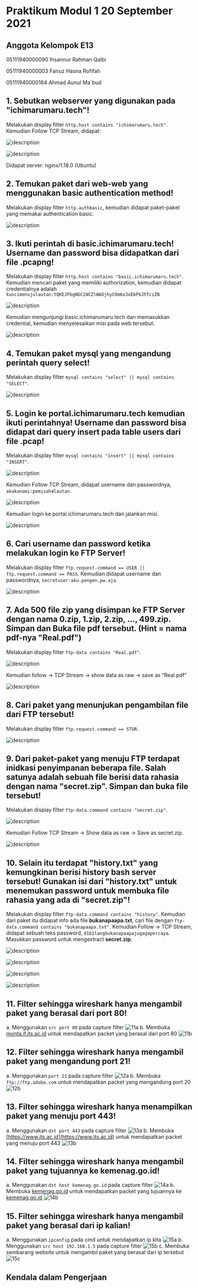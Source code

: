 # Praktikum Modul 1 20 September 2021

## Anggota Kelompok E13
05111940000090	Ihsannur Rahman Qalbi

05111940000003	Fairuz Hasna Rofifah

05111940000164	Ahmad Aunul Ma`bud

## 1. Sebutkan webserver yang digunakan pada "ichimarumaru.tech"!
Melakukan display filter `http.host contains "ichimarumaru.tech"`. Kemudian Follow TCP Stream, didapat:

![description](/img/image9.png)

![description](img/image19.png)

Didapat server: nginx/1.18.0 (Ubuntu)
## 2. Temukan paket dari web-web yang menggunakan basic authentication method!
Melakukan display filter `http.authbasic`, kemudian didapat paket-paket yang memakai authentication basic.

![description](img/image25.png)

## 3. Ikuti perintah di basic.ichimarumaru.tech! Username dan password bisa didapatkan dari file .pcapng!
Melakukan display filter `http.host contains "basic.ichimarumaru.tech"`. Kemudian mencari paket yang memiliki authorization, kemudian didapat credentialnya adalah `kuncimenujulautan:tQKEJFbgNGC1NCZlWAOjhyCOm6o3xEbPkJhTciZN`

![description](img/Capture.PNG)

Kemudian mengunjungi basic.ichimarumaru.tech dan memasukkan credential, kemudian menyelesaikan misi pada web tersebut.

![description](img/image7.png)

## 4. Temukan paket mysql yang mengandung perintah query select!

Melakukan display filter `mysql contains "select" || mysql contains "SELECT"`.

![description](img/image22.png)

## 5. Login ke portal.ichimarumaru.tech kemudian ikuti perintahnya! Username dan password bisa didapat dari query insert pada table users dari file .pcap!
Melakukan display filter `mysql contains "insert" || mysql contains "INSERT"`.

![description](img/image28.png)

Kemudian Follow TCP Stream, didapat username dan passwordnya, `akakanomi:pemisah4lautan`.

![description](img/image23.png)

Kemudian login ke portal.ichimarumaru.tech dan jalankan misi.

![description](img/image10.png)

## 6. Cari username dan password ketika melakukan login ke FTP Server!

Melakukan display filter `ftp.request.command == USER || ftp.request.command == PASS`. Kemudian didapat username dan passwordnya, `secretuser:aku.pengen.pw.aja`.

![description](img/image29.png)

## 7. Ada 500 file zip yang disimpan ke FTP Server dengan nama 0.zip, 1.zip, 2.zip, ..., 499.zip. Simpan dan Buka file pdf tersebut. (Hint = nama pdf-nya "Real.pdf")

Melakukan display filter `ftp-data contains "Real.pdf"`.

![description](img/Capture2.PNG)

Kemudian follow -> TCP Stream -> show data as raw -> save as “Real.pdf”

![description](img/Capture3.PNG)

## 8. Cari paket yang menunjukan pengambilan file dari FTP tersebut!

Melakukan display filter `ftp.request.command == STOR`.

![description](img/image11.png)


## 9. Dari paket-paket yang menuju FTP terdapat inidkasi penyimpanan beberapa file. Salah satunya adalah sebuah file berisi data rahasia dengan nama "secret.zip". Simpan dan buka file tersebut!
Melakukan display filter `ftp-data.command contains "secret.zip"`.

![description](img/image18.png)

Kemudian Follow TCP Stream -> Show data as raw -> Save as secret.zip.

![description](img/image27.png)


## 10. Selain itu terdapat "history.txt" yang kemungkinan berisi history bash server tersebut! Gunakan isi dari "history.txt" untuk menemukan password untuk membuka file rahasia yang ada di "secret.zip"!
Melakukan display filter `ftp-data.command contains "history"`. Kemudian dari paket itu didapat info ada file **bukanapaapa.txt**, cari file dengan `ftp-data.command contains "bukanapaapa.txt"`. Kemudian Follow -> TCP Stream, didapat sebuah teks password, `d1b1langbukanapaapajugagapercaya`. Masukkan password untuk mengextract **secret.zip**.


![description](img/image12.png)

![description](img/image14.png)

![description](img/image21.png)

![description](img/image2.png)

## 11. Filter sehingga wireshark hanya mengambil paket yang berasal dari port 80!
a.  Menggunakan `src port 80` pada capture filter
![11a](https://image.prntscr.com/image/cHvNUb_ORc-fdr2SAhEjIg.png)
b.  Membuka [monta.if.its.ac.id](monta.if.its.ac.id) untuk mendapatkan packet yang berasal dari port 80
![11b](https://image.prntscr.com/image/50QLTsFIQSyDQwUN4LIjoA.png)

## 12. Filter sehingga wireshark hanya mengambil paket yang mengandung port 21!
a.  Menggunakan `port 21` pada capture filter
![12a](https://image.prntscr.com/image/K9ekrguLTfiFdQQjnJ0tQA.png)
b.  Membuka `ftp://ftp.adobe.com` untuk mendapatkan packet yang mengandung port 20
![12b](https://image.prntscr.com/image/jToS3jsMStCdU67A_sh2Lg.png)
## 13. Filter sehingga wireshark hanya menampilkan paket yang menuju port 443!
a.  Menggunakan `dst port 443` pada capture filter
![13a](https://image.prntscr.com/image/hGxErsvOQVaZITF_1ikq1A.png)
b.  Membuka [https://www.its.ac.id](https://www.its.ac.id) untuk mendapatkan packet yang menuju port 443
![13b](https://image.prntscr.com/image/KtkwDhoPSfSYS1hUaoTY5w.png)
## 14. Filter sehingga wireshark hanya mengambil paket yang tujuannya ke kemenag.go.id!
a.  Menggunakan `dst host kemenag.go.id` pada capture filter
![14a](https://image.prntscr.com/image/sJaCWKiqRbefnQYKRQChGA.png)
b.  Membuka [kemenag.go.id](https://kemenag.go.id) untuk mendapatkan packet yang tujuannya ke [kemenag.go.id](kemenag.go.id)
![14b](https://image.prntscr.com/image/HBp8xUqITiCdp3g69ZZ0Wg.png)
## 15. Filter sehingga wireshark hanya mengambil paket yang berasal dari ip kalian!
a.  Menggunakan `ipconfig` pada cmd untuk mendapatkan ip kita
![15a](https://image.prntscr.com/image/YxJkY4GZRrOeWe2mCUYJ8Q.png)
b.  Menggunakan `src host 192.168.1.5` pada capture filter 
![15b](https://image.prntscr.com/image/hcvu0NeMRs-1ZJ6QKpgxjA.png)
c. Membuka sembarang website untuk mengambil paket yang berasal dari ip tersebut
![15c](https://image.prntscr.com/image/UAA2RWBiQAGw1w6HW2aWXA.png)


## Kendala dalam Pengerjaan
